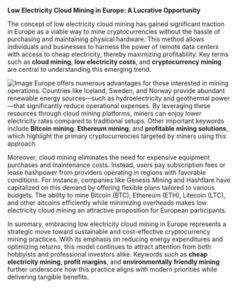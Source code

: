 **Low Electricity Cloud Mining in Europe: A Lucrative Opportunity**

The concept of low electricity cloud mining has gained significant traction in Europe as a viable way to mine cryptocurrencies without the hassle of purchasing and maintaining physical hardware. This method allows individuals and businesses to harness the power of remote data centers with access to cheap electricity, thereby maximizing profitability. Key terms such as **cloud mining**, **low electricity costs**, and **cryptocurrency mining** are central to understanding this emerging trend.


![Image](https://github.com/user-attachments/assets/31692037-0104-4703-abd1-696b6a7dd41b)
Europe offers numerous advantages for those interested in mining operations. Countries like Iceland, Sweden, and Norway provide abundant renewable energy sources—such as hydroelectricity and geothermal power—that significantly reduce operational expenses. By leveraging these resources through cloud mining platforms, miners can enjoy lower electricity rates compared to traditional setups. Other important keywords include **Bitcoin mining**, **Ethereum mining**, and **profitable mining solutions**, which highlight the primary cryptocurrencies targeted by miners using this approach.

Moreover, cloud mining eliminates the need for expensive equipment purchases and maintenance costs. Instead, users pay subscription fees or lease hashpower from providers operating in regions with favorable conditions. For instance, companies like Genesis Mining and Hashflare have capitalized on this demand by offering flexible plans tailored to various budgets. The ability to mine Bitcoin (BTC), Ethereum (ETH), Litecoin (LTC), and other altcoins efficiently while minimizing overheads makes low electricity cloud mining an attractive proposition for European participants.

In summary, embracing low electricity cloud mining in Europe represents a strategic move toward sustainable and cost-effective cryptocurrency mining practices. With its emphasis on reducing energy expenditures and optimizing returns, this model continues to attract attention from both hobbyists and professional investors alike. Keywords such as **cheap electricity mining**, **profit margins**, and **environmentally friendly mining** further underscore how this practice aligns with modern priorities while delivering tangible benefits.